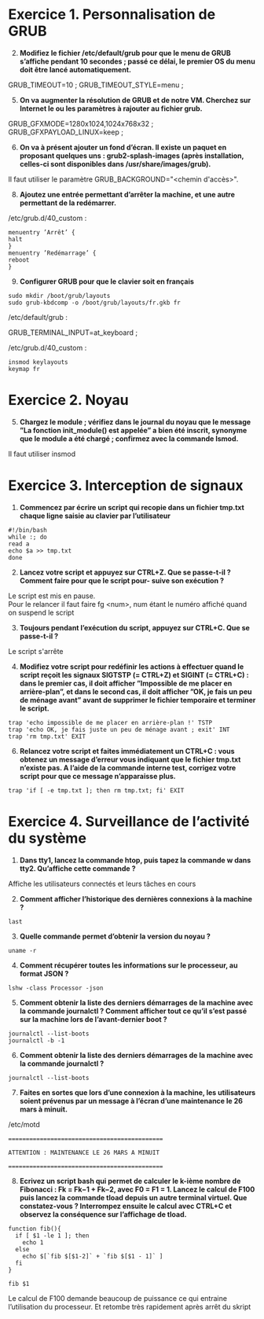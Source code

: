 # Exercice 1. Personnalisation de GRUB

2. __Modifiez le fichier /etc/default/grub pour que le menu de GRUB s’affiche pendant 10 secondes ;
passé ce délai, le premier OS du menu doit être lancé automatiquement.__

GRUB_TIMEOUT=10 ; GRUB_TIMEOUT_STYLE=menu ;

5. __On va augmenter la résolution de GRUB et de notre VM. Cherchez sur Internet le ou les paramètres
à rajouter au fichier grub.__

GRUB_GFXMODE=1280x1024,1024x768x32 ; GRUB_GFXPAYLOAD_LINUX=keep ;

6. __On va à présent ajouter un fond d’écran. Il existe un paquet en proposant quelques uns : grub2-splash-images
(après installation, celles-ci sont disponibles dans /usr/share/images/grub).__

Il faut utiliser le paramètre GRUB_BACKGROUND="<chemin d'accès>".

8. __Ajoutez une entrée permettant d’arrêter la machine, et une autre permettant de la redémarrer.__

/etc/grub.d/40_custom :

```
menuentry ’Arrêt’ {
halt
}
menuentry ’Redémarrage’ {
reboot
}
```

9. __Configurer GRUB pour que le clavier soit en français__

```
sudo mkdir /boot/grub/layouts
sudo grub-kbdcomp -o /boot/grub/layouts/fr.gkb fr
```

/etc/default/grub :

GRUB_TERMINAL_INPUT=at_keyboard ;

/etc/grub.d/40_custom :

```
insmod keylayouts
keymap fr
```

# Exercice 2. Noyau

5. __Chargez le module ; vérifiez dans le journal du noyau que le message ”La fonction init_module() est
appelée” a bien été inscrit, synonyme que le module a été chargé ; confirmez avec la commande lsmod.__

Il faut utiliser insmod

# Exercice 3. Interception de signaux

1. __Commencez par écrire un script qui recopie dans un fichier tmp.txt chaque ligne saisie au clavier par
l’utilisateur__

```
#!/bin/bash
while :; do
read a
echo $a >> tmp.txt
done
```

2. __Lancez votre script et appuyez sur CTRL+Z. Que se passe-t-il ? Comment faire pour que le script pour-
suive son exécution ?__

Le script est mis en pause.<br/> 
Pour le relancer il faut faire fg \<num\>, num étant le numéro affiché quand on suspend le script

3. __Toujours pendant l’exécution du script, appuyez sur CTRL+C. Que se passe-t-il ?__

Le script s'arrête

4. __Modifiez votre script pour redéfinir les actions à effectuer quand le script reçoit les signaux SIGTSTP
(= CTRL+Z) et SIGINT (= CTRL+C) : dans le premier cas, il doit afficher ”Impossible de me placer en
arrière-plan”, et dans le second cas, il doit afficher ”OK, je fais un peu de ménage avant” avant de
supprimer le fichier temporaire et terminer le script.__

```
trap 'echo impossible de me placer en arrière-plan !' TSTP
trap 'echo OK, je fais juste un peu de ménage avant ; exit' INT
trap 'rm tmp.txt' EXIT
```

6. __Relancez votre script et faites immédiatement un CTRL+C : vous obtenez un message d’erreur vous
indiquant que le fichier tmp.txt n’existe pas. A l’aide de la commande interne test, corrigez votre
script pour que ce message n’apparaisse plus.__

`trap 'if [ -e tmp.txt ]; then rm tmp.txt; fi' EXIT`

# Exercice 4. Surveillance de l’activité du système

1. __Dans tty1, lancez la commande htop, puis tapez la commande w dans tty2. Qu’affiche cette commande ?__

Affiche les utilisateurs connectés et leurs tâches en cours

2. __Comment afficher l’historique des dernières connexions à la machine ?__

`last`

3. __Quelle commande permet d’obtenir la version du noyau ?__

`uname -r`

4. __Comment récupérer toutes les informations sur le processeur, au format JSON ?__

`lshw -class Processor -json`

5. __Comment obtenir la liste des derniers démarrages de la machine avec la commande journalctl ?
Comment afficher tout ce qu’il s’est passé sur la machine lors de l’avant-dernier boot ?__

```
journalctl --list-boots
journalctl -b -1
```

6. __Comment obtenir la liste des derniers démarrages de la machine avec la commande journalctl ?__

`journalctl --list-boots`

7. __Faites en sortes que lors d’une connexion à la machine, les utilisateurs soient prévenus par un message
à l’écran d’une maintenance le 26 mars à minuit.__

/etc/motd
```
============================================

ATTENTION : MAINTENANCE LE 26 MARS A MINUIT

============================================
```

8. __Ecrivez un script bash qui permet de calculer le k-ième nombre de Fibonacci : Fk = Fk−1 + Fk−2,
avec F0 = F1 = 1. Lancez le calcul de F100 puis lancez la commande tload depuis un autre terminal
virtuel. Que constatez-vous ? Interrompez ensuite le calcul avec CTRL+C et observez la conséquence sur
l’affichage de tload.__

```
function fib(){
  if [ $1 -le 1 ]; then
    echo 1
  else
    echo $[`fib $[$1-2]` + `fib $[$1 - 1]` ]
  fi
}

fib $1
```

Le calcul de F100 demande beaucoup de puissance ce qui entraine l’utilisation du processeur. Et retombe très rapidement après arrêt du skript
